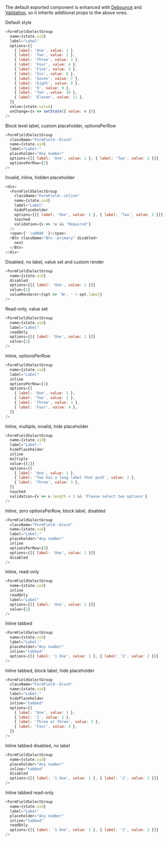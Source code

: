 The default exported component is enhanced with [Debounce](#debounce) and [Validation](#validation), so it inherits additional props to the above ones.

Default style

```js
<FormFieldSelectGroup
  name={state.uid}
  label="Label"
  options={[
    { label: 'One', value: 1 },
    { label: 'Two', value: 2 },
    { label: 'Three', value: 3 },
    { label: 'Four', value: 4 },
    { label: 'Five', value: 5 },
    { label: 'Six', value: 6 },
    { label: 'Seven', value: 7 },
    { label: 'Eight', value: 8 },
    { label: '9', value: 9 },
    { label: 'Ten', value: 10 },
    { label: 'Eleven', value: 11 },
  ]}
  value={state.value}
  onChange={v => setState({ value: v })}
/>
```

Block level label, custom placeholder, optionsPerRow

```js
<FormFieldSelectGroup
  className="FormField--block"
  name={state.uid}
  label="Label:"
  placeholder="Any number"
  options={[{ label: 'One', value: 1 }, { label: 'Two', value: 2 }]}
  optionsPerRow={2}
/>
```

Invalid, inline, hidden placeholder

```js
<div>
  <FormFieldSelectGroup
    className="FormField--inline"
    name={state.uid}
    label="Label"
    hidePlaceholder
    options={[{ label: 'One', value: 1 }, { label: 'Two', value: 2 }]}
    touched
    validation={v => !v && 'Required'}
  />
  <span>{' \u00A0 '}</span>
  <Btn className="Btn--primary" disabled>
    next
  </Btn>
</div>
```

Disabled, no label, value set and custom render

```js
<FormFieldSelectGroup
  name={state.uid}
  disabled
  options={[{ label: 'One', value: 1 }]}
  value={1}
  valueRenderer={opt => 'Nr. ' + opt.label}
/>
```

Read-only, value set

```js
<FormFieldSelectGroup
  name={state.uid}
  label="Label"
  readOnly
  options={[{ label: 'One', value: 1 }]}
  value={1}
/>
```

Inline, optionsPerRow

```js
<FormFieldSelectGroup
  name={state.uid}
  label="Label"
  inline
  optionsPerRow={3}
  options={[
    { label: 'One', value: 1 },
    { label: 'Two', value: 2 },
    { label: 'Three', value: 3 },
    { label: 'Four', value: 4 },
  ]}
/>
```

Inline, multiple, invalid, hide placeholder

```js
<FormFieldSelectGroup
  name={state.uid}
  label="Label:"
  hidePlaceholder
  inline
  multiple
  value={[1]}
  options={[
    { label: 'One', value: 1 },
    { label: 'Two has a long label that push', value: 2 },
    { label: 'Three', value: 3 },
  ]}
  touched
  validation={v => v.length < 2 && 'Please select two options'}
/>
```

Inline, zero optionsPerRow, block label, disabled

```js
<FormFieldSelectGroup
  className="FormField--block"
  name={state.uid}
  label="Label:"
  placeholder="Any number"
  inline
  optionsPerRow={0}
  options={[{ label: 'One', value: 1 }]}
  disabled
/>
```

Inline, read-only

```js
<FormFieldSelectGroup
  name={state.uid}
  inline
  readOnly
  label="Label"
  options={[{ label: 'One', value: 1 }]}
  value={1}
/>
```

Inline tabbed

```js
<FormFieldSelectGroup
  name={state.uid}
  label="Label:"
  placeholder="Any number"
  inline="tabbed"
  options={[{ label: '1 One', value: 1 }, { label: '2', value: 2 }]}
/>
```

Inline tabbed, block label, hide placeholder

```js
<FormFieldSelectGroup
  className="FormField--block"
  name={state.uid}
  label="Label:"
  hidePlaceholder
  inline="tabbed"
  options={[
    { label: 'One', value: 1 },
    { label: '2', value: 2 },
    { label: 'Three or three', value: 3 },
    { label: 'Four', value: 4 },
  ]}
/>
```

Inline tabbed disabled, no label

```js
<FormFieldSelectGroup
  name={state.uid}
  placeholder="Any number"
  inline="tabbed"
  disabled
  options={[{ label: '1 One', value: 1 }, { label: '2', value: 2 }]}
/>
```

Inline tabbed read-only

```js
<FormFieldSelectGroup
  name={state.uid}
  label="Label"
  placeholder="Any number"
  inline="tabbed"
  readOnly
  options={[{ label: '1 One', value: 1 }, { label: '2', value: 2 }]}
/>
```

